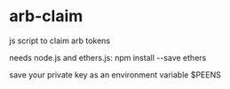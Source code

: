 # arb-claim
js script to claim arb tokens

needs node.js and ethers.js: npm install --save ethers

save your private key as an environment variable $PEENS

